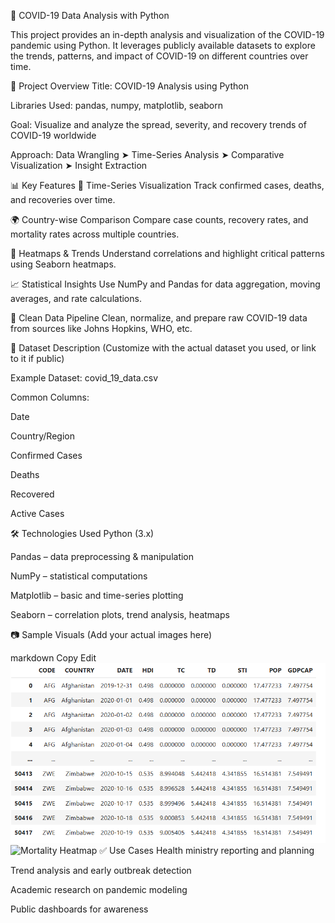 🦠 COVID-19 Data Analysis with Python


This project provides an in-depth analysis and visualization of the COVID-19 pandemic using Python. It leverages publicly available datasets to explore the trends, patterns, and impact of COVID-19 on different countries over time.

📁 Project Overview
Title: COVID-19 Analysis using Python

Libraries Used: pandas, numpy, matplotlib, seaborn

Goal: Visualize and analyze the spread, severity, and recovery trends of COVID-19 worldwide

Approach: Data Wrangling ➤ Time-Series Analysis ➤ Comparative Visualization ➤ Insight Extraction

📊 Key Features
📆 Time-Series Visualization
Track confirmed cases, deaths, and recoveries over time.

🌍 Country-wise Comparison
Compare case counts, recovery rates, and mortality rates across multiple countries.

📌 Heatmaps & Trends
Understand correlations and highlight critical patterns using Seaborn heatmaps.

📈 Statistical Insights
Use NumPy and Pandas for data aggregation, moving averages, and rate calculations.

🧹 Clean Data Pipeline
Clean, normalize, and prepare raw COVID-19 data from sources like Johns Hopkins, WHO, etc.

🧾 Dataset Description
(Customize with the actual dataset you used, or link to it if public)

Example Dataset: covid_19_data.csv

Common Columns:

Date

Country/Region

Confirmed Cases

Deaths

Recovered

Active Cases

🛠️ Technologies Used
Python (3.x)

Pandas – data preprocessing & manipulation

NumPy – statistical computations

Matplotlib – basic and time-series plotting

Seaborn – correlation plots, trend analysis, heatmaps



📷 Sample Visuals
(Add your actual images here)

markdown
Copy
Edit
![Data](https://github.com/AshutoshPratapSingh17/Covid-19-analysis/blob/main/Cleaning.png)
![Mortality Heatmap](images/mortality_heatmap.png)
✅ Use Cases
Health ministry reporting and planning

Trend analysis and early outbreak detection

Academic research on pandemic modeling

Public dashboards for awareness
